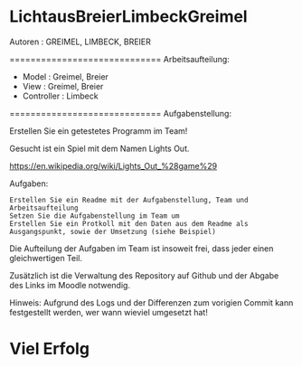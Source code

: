 LichtausBreierLimbeckGreimel
============================

Autoren : GREIMEL, LIMBECK, BREIER

=============================
Arbeitsaufteilung:
 - Model : Greimel, Breier
 - View  : Greimel, Breier
 - Controller : Limbeck

=============================
Aufgabenstellung:

Erstellen Sie ein getestetes Programm im Team!

Gesucht ist ein Spiel mit dem Namen Lights Out.

https://en.wikipedia.org/wiki/Lights_Out_%28game%29

Aufgaben:

    Erstellen Sie ein Readme mit der Aufgabenstellung, Team und Arbeitsaufteilung
    Setzen Sie die Aufgabenstellung im Team um
    Erstellen Sie ein Protkoll mit den Daten aus dem Readme als Ausgangspunkt, sowie der Umsetzung (siehe Beispiel)

Die Aufteilung der Aufgaben im Team ist insoweit frei, dass jeder einen gleichwertigen Teil.

Zusätzlich ist die Verwaltung des Repository auf Github und der Abgabe des Links im Moodle notwendig.

Hinweis: Aufgrund des Logs und der Differenzen zum vorigien Commit kann festgestellt werden, wer wann wieviel umgesetzt hat!

Viel Erfolg
==============================